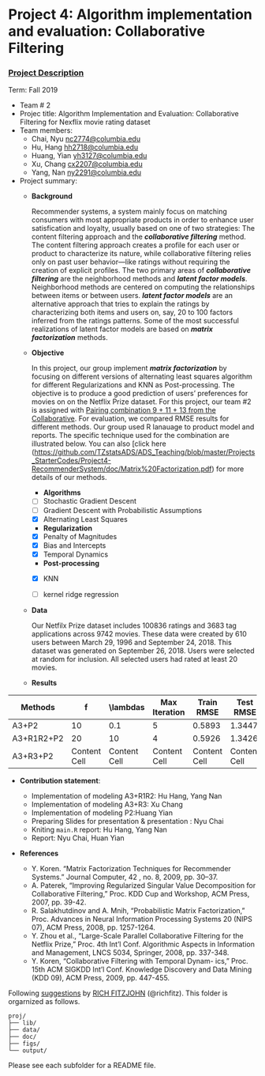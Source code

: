 # Project 4: Algorithm implementation and evaluation: Collaborative Filtering
### [Project Description](doc/project4_desc.md)
Term: Fall 2019
+ Team # 2
+ Projec title: Algorithm Implementation and Evaluation: Collaborative Filtering for Nexflix movie rating dataset
+ Team members:
	+ Chai, Nyu nc2774@columbia.edu
	+ Hu, Hang hh2718@columbia.edu
	+ Huang, Yian yh3127@columbia.edu
	+ Xu, Chang cx2207@columbia.edu
	+ Yang, Nan ny2291@columbia.edu
+ Project summary: 
	+ **Background** 
	
        Recommender systems, a system mainly focus on matching consumers with most appropriate products in order to enhance user satisfication and loyalty, usually based on one of two strategies: The content filtering approach and the **_collaborative filtering_** method. The content filtering approach creates a profile for each user or product to characterize its nature, while collaborative filtering relies only on past user behavior—like ratings without requiring the creation of explicit profiles. The two primary areas of **_collaborative filtering_** are the neighborhood methods and **_latent factor models_**. Neighborhood methods are centered on computing the relationships between items or between users. **_latent factor models_** are an alternative approach that tries to explain the ratings by characterizing both items and users on, say, 20 to 100 factors inferred from the ratings patterns. Some of the most successful realizations of latent factor models are based on **_matrix factorization_** methods.


 	+ **Objective** 
	
        In this project, our group implement **_matrix factorization_** by focusing on different versions of alternating least squares algorithm for different Regularizations and KNN as Post-processing. The objective is to produce a good prediction of users’ preferences for movies on on the Netflix Prize dataset. For this project, our team #2 is assigned with [Pairing combination 9 + 11 + 13  from the Collaborative](https://drive.google.com/file/d/1NPcbGBv9hVOTXr1sYq_R7ze0qC25CkuB/view). For evaluation, we compared RMSE results for different methods. Our group used R lanauage to product model and reports. The specific technique used for the combination are illustrated below. You can also [click here (https://github.com/TZstatsADS/ADS_Teaching/blob/master/Projects_StarterCodes/Project4-RecommenderSystem/doc/Matrix%20Factorization.pdf) for more details of our methods. 

 		+ **Algorithms** 
 		- [ ] Stochastic Gradient Descent
 		- [ ] Gradient Descent with Probabilistic Assumptions
 		- [x] Alternating Least Squares 

 		+ **Regularization** 
 		- [x] Penalty of Magnitudes 
 		- [x] Bias and Intercepts
 		- [x] Temporal Dynamics

 		+ **Post-processing** 
 		- [x] KNN
 		- [ ] kernel ridge regression


 	+ **Data** 

         Our Netfilx Prize dataset includes 100836 ratings and 3683 tag applications across 9742 movies. These data were created by 610 users between March 29, 1996 and September 24, 2018. This dataset was generated on September 26, 2018. Users were selected at random for inclusion. All selected users had rated at least 20 movies. 
	 
 	+ **Results** 
	
	
Methods       | f            |\lambdas      |Max Iteration | Train RMSE  | Test RMSE
------------- | -------------|------------- | -------------|-------------|-------------
A3+P2         |            10|          0.1 |      5       |       0.5893|1.3447
A3+R1R2+P2    |           20 |           10 |            4 |       0.5926| 1.3426
A3+R3+P2      | Content Cell | Content Cell | Content Cell | Content Cell| Content Cell


+ **Contribution statement**: 
	+ Implementation of modeling A3+R1R2: Hu Hang, Yang Nan
	+ Implementation of modeling A3+R3: Xu Chang
	+ Implementation of modeling P2:Huang Yian
	+ Preparing Slides for presentation & presentation : Nyu Chai
	+ Kniting `main.R` report: Hu Hang, Yang Nan
	+ Report: Nyu Chai, Huan Yian
	
 + **References**
	+ Y. Koren. “Matrix Factorization Techniques for Recommender Systems.” Journal Computer, 42 , no. 8, 2009, pp. 30–37.
	+ A. Paterek, “Improving Regularized Singular Value Decomposition for Collaborative Filtering,” Proc. KDD Cup and Workshop, ACM Press, 2007, pp. 39-42.
	+ R. Salakhutdinov and A. Mnih, “Probabilistic Matrix Factorization,” Proc. Advances in Neural Information Processing Systems 20 (NIPS 07), ACM Press, 2008, pp. 1257-1264.
	+ Y. Zhou et al., “Large-Scale Parallel Collaborative Filtering for the Netflix Prize,” Proc. 4th Int’l Conf. Algorithmic Aspects in Information and Management, LNCS 5034, Springer, 2008, pp. 337-348.
	+ Y. Koren, “Collaborative Filtering with Temporal Dynam- ics,” Proc. 15th ACM SIGKDD Int’l Conf. Knowledge Discovery and Data Mining (KDD 09), ACM Press, 2009, pp. 447-455.

Following [suggestions](http://nicercode.github.io/blog/2013-04-05-projects/) by [RICH FITZJOHN](http://nicercode.github.io/about/#Team) (@richfitz). This folder is orgarnized as follows.
```
proj/
├── lib/
├── data/
├── doc/
├── figs/
└── output/
```
Please see each subfolder for a README file.
